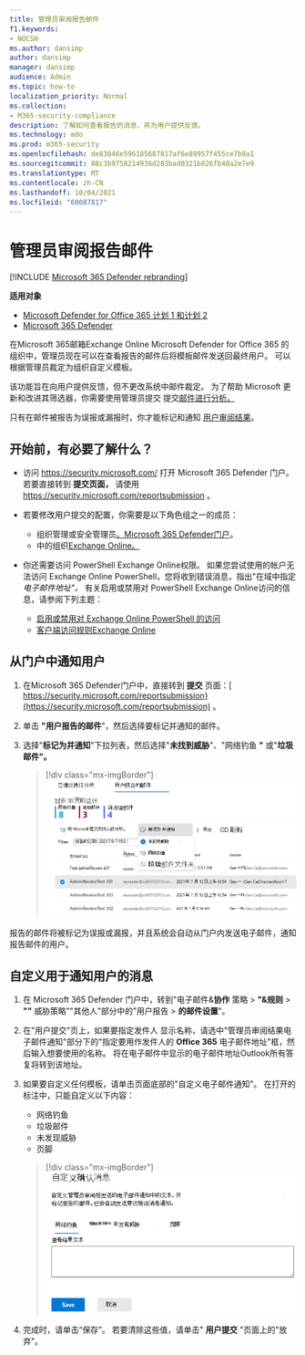 ```yaml
---
title: 管理员审阅报告邮件
f1.keywords:
- NOCSH
ms.author: dansimp
author: dansimp
manager: dansimp
audience: Admin
ms.topic: how-to
localization_priority: Normal
ms.collection:
- M365-security-compliance
description: 了解如何查看报告的消息，并为用户提供反馈。
ms.technology: mdo
ms.prod: m365-security
ms.openlocfilehash: de83846e596185687817af6e89957f455ce7b9a1
ms.sourcegitcommit: 88c3b9758214936d283bad0321b826fb40a2e7e9
ms.translationtype: MT
ms.contentlocale: zh-CN
ms.lasthandoff: 10/04/2021
ms.locfileid: "60087817"
---
```

# <a name="admin-review-for-reported-messages"></a>管理员审阅报告邮件

[!INCLUDE [Microsoft 365 Defender rebranding](../includes/microsoft-defender-for-office.md)]

**适用对象**
- [Microsoft Defender for Office 365 计划 1 和计划 2](defender-for-office-365.md)
- [Microsoft 365 Defender](../defender/microsoft-365-defender.md)

在Microsoft 365邮箱Exchange Online Microsoft Defender for Office 365 的组织中，管理员现在可以在查看报告的邮件后将模板邮件发送回最终用户。 可以根据管理员裁定为组织自定义模板。

该功能旨在向用户提供反馈，但不更改系统中邮件裁定。 为了帮助 Microsoft 更新和改进其筛选器，你需要使用管理员提交 提交[邮件进行分析。](admin-submission.md)

只有在邮件被报告为误报或漏报时，你才能标记和通知 [用户审阅结果](report-false-positives-and-false-negatives.md)。

## <a name="what-do-you-need-to-know-before-you-begin"></a>开始前，有必要了解什么？

- 访问 <https://security.microsoft.com/> 打开 Microsoft 365 Defender 门户。 若要直接转到 **提交页面，** 请使用 <https://security.microsoft.com/reportsubmission> 。

- 若要修改用户提交的配置，你需要是以下角色组之一的成员：
  - 组织管理或安全管理员[。Microsoft 365 Defender门户](permissions-microsoft-365-security-center.md)。
  - 中的组织[Exchange Online。](/Exchange/permissions-exo/permissions-exo#role-groups)

- 你还需要访问 PowerShell Exchange Online权限。 如果您尝试使用的帐户无法访问 Exchange Online PowerShell，您将收到错误消息，指出"在域中指定 *电子邮件地址"。* 有关启用或禁用对 PowerShell Exchange Online访问的信息，请参阅下列主题：
  - [启用或禁用对 Exchange Online PowerShell 的访问](/powershell/exchange/disable-access-to-exchange-online-powershell)
  - [客户端访问规则Exchange Online](/exchange/clients-and-mobile-in-exchange-online/client-access-rules/client-access-rules)

## <a name="notify-users-from-within-the-portal"></a>从门户中通知用户

1. 在Microsoft 365 Defender门户中，直接转到 **提交** 页面：[ https://security.microsoft.com/reportsubmission}(https://security.microsoft.com/reportsubmission) 。

2. 单击 **"用户报告的邮件**"，然后选择要标记并通知的邮件。

3. 选择"**标记为并通知**"下拉列表，然后选择"**未找到威胁**"、"网络钓鱼 **"** 或"**垃圾邮件"。**

   > [!div class="mx-imgBorder"]
   > ![从门户发送邮件。](../../media/admin-review-send-message-from-portal.png)

报告的邮件将被标记为误报或漏报，并且系统会自动从门户内发送电子邮件，通知报告邮件的用户。

## <a name="customize-the-messages-used-to-notify-users"></a>自定义用于通知用户的消息

1. 在 Microsoft 365 Defender 门户中，转到"电子邮件&**协作** 策略 \> **"&规则** \> **""** 威胁策略""其他人"部分中的"用户报告 \> **的邮件设置**"。

2. 在"用户提交"页上，如果要指定发件人 显示名称，请选中"管理员审阅结果电子邮件通知"部分下的"指定要用作发件人的 **Office 365** 电子邮件地址"框，然后输入想要使用的名称。 将在电子邮件中显示的电子邮件地址Outlook所有答复将转到该地址。

3. 如果要自定义任何模板，请单击页面底部的"自定义电子邮件通知"。  在打开的标注中，只能自定义以下内容：

    - 网络钓鱼
    - 垃圾邮件
    - 未发现威胁
    - 页脚

    > [!div class="mx-imgBorder"]
    > ![自定义发送给用户的邮件。](../../media/admin-review-customize-message.png)

4. 完成时，请单击“保存”。 若要清除这些值，请单击" **用户提交** "页面上的"放弃"。
